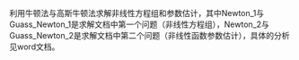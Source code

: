 利用牛顿法与高斯牛顿法求解非线性方程组和参数估计，其中Newton_1与Guass_Newton_1是求解文档中第一个问题（非线性方程组），Newton_2与Guass_Newton_2是求解文档中第二个问题（非线性函数参数估计），具体的分析见word文档。